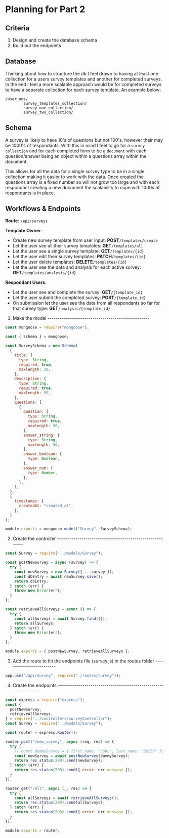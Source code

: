 # Planning for Part 2

## Criteria

1. Design and create the database schema
2. Build out the endpoints

## Database

Thinking about how to structure the db I feel drawn to having at least one collection for a users survey templates and another for completed surveys. In the end I feel a more scalable approach would be for completed surveys to have a separate collection for each survey template. An example below:

```
/user_one/
        survey_templates_collection/
        survey_one_collection/
        survey_two_collection/

```

## Schema

A survey is likely to have 10's of questions but not 100's, however their may be 1000's of respondants. With this in mind I feel to go for a `survey collection` and for each completed form to be a `document` with each question/answer being an object within a questions array within the document.

This allows for all the data for a single survey type to be in a single collection making it easier to work with the data. Once created the questions array is a fixed number so will not grow too large and with each respondant creating a new document the scalability to cope with 1000s of respondants is in place.

## Workflows & Endpoints

**Route**: `/api/surveys`

**Template Owner**:

- Create new survey template from user input: **POST**`/templates/create`
- Let the user see all their survey templates: **GET**`/templates/all`
- Let the user see a single survey template: **GET**`/templates/{id}`
- Let the user edit their survey templates: **PATCH**`/templates/{id}`
- Let the user delete templates: **DELETE**`/templates/{id}`
- Let the user see the data and analysis for each active survey: **GET**`/templates/analysis/{id}`

**Respondant Users**:

- Let the user see and complete the survey: **GET**`/{template_id}`
- Let the user submit the completed survey: **POST**`/{template_id}`
- On submission let the user see the data from all respondants so far for that survey type: **GET**`/analysis/{template_id}`

1. Make the model --------------------------------------------------

```js
const mongoose = require("mongoose");

const { Schema } = mongoose;

const SurveySchema = new Schema(
  {
    title: {
      type: String,
      required: true,
      maxlength: 20,
    },
    description: {
      type: String,
      required: true,
      maxlength: 50,
    },
    questions: [
      {
        question: {
          type: String,
          required: true,
          maxlength: 50,
        },
        answer_string: {
          type: String,
          maxlength: 50,
        },
        answer_boolean: {
          type: Boolean,
        },
        answer_num: {
          type: Number,
        },
      },
    ],
  },
  {
    timestamps: {
      createdAt: "created_at",
    },
  }
);

module.exports = mongoose.model("Survey", SurveySchema);
```

2. Create the controller ---------------------------------------------------------

```js
const Survey = require("../models/Survey");

const postNewSurvey = async (survey) => {
  try {
    const newSurvey = new Survey({ ...survey });
    const dbEntry = await newSurvey.save();
    return dbEntry;
  } catch (err) {
    throw new Error(err);
  }
};

const retrieveAllSurveys = async () => {
  try {
    const allSurveys = await Survey.find({});
    return allSurveys;
  } catch (err) {
    throw new Error(err);
  }
};

module.exports = { postNewSurvey, retrieveAllSurveys };
```

3. Add the route to hit the endpoints file (survey.js) in the routes folder -------------------------

```js
app.use("/api/survey", require("./routes/survey"));
```

4. Create the endpoints -----------------------------------------------------------------

```js
const express = require("express");
const {
  postNewSurvey,
  retrieveAllSurveys,
} = require("../controllers/surveyController");
const Survey = require("../models/Survey");

const router = express.Router();

router.post("/new_survey", async (req, res) => {
  try {
    // const dummySurvey = { first_name: "John", last_name: "Smith" };
    const newSurvey = await postNewSurvey(dummySurvey);
    return res.status(200).send(newSurvey);
  } catch (err) {
    return res.status(500).send({ error: err.message });
  }
});

router.get("/all", async (_, res) => {
  try {
    const allSurveys = await retrieveAllSurveys();
    return res.status(200).send(allSurveys);
  } catch (err) {
    return res.status(500).send({ error: err.message });
  }
});

module.exports = router;
```
